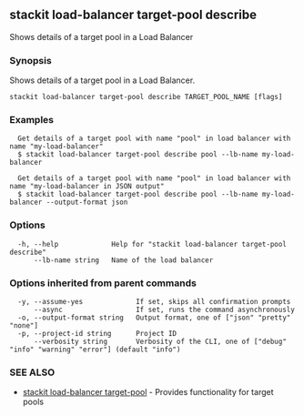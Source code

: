 ## stackit load-balancer target-pool describe

Shows details of a target pool in a Load Balancer

### Synopsis

Shows details of a target pool in a Load Balancer.

```
stackit load-balancer target-pool describe TARGET_POOL_NAME [flags]
```

### Examples

```
  Get details of a target pool with name "pool" in load balancer with name "my-load-balancer"
  $ stackit load-balancer target-pool describe pool --lb-name my-load-balancer

  Get details of a target pool with name "pool" in load balancer with name "my-load-balancer in JSON output"
  $ stackit load-balancer target-pool describe pool --lb-name my-load-balancer --output-format json
```

### Options

```
  -h, --help             Help for "stackit load-balancer target-pool describe"
      --lb-name string   Name of the load balancer
```

### Options inherited from parent commands

```
  -y, --assume-yes             If set, skips all confirmation prompts
      --async                  If set, runs the command asynchronously
  -o, --output-format string   Output format, one of ["json" "pretty" "none"]
  -p, --project-id string      Project ID
      --verbosity string       Verbosity of the CLI, one of ["debug" "info" "warning" "error"] (default "info")
```

### SEE ALSO

* [stackit load-balancer target-pool](./stackit_load-balancer_target-pool.md)	 - Provides functionality for target pools

